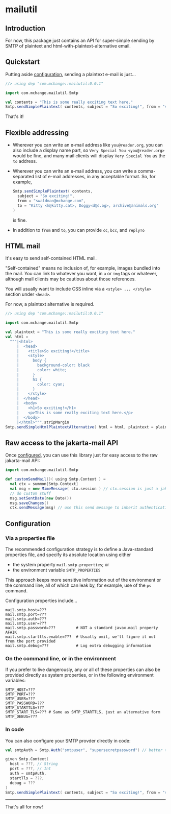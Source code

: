 # mailutil

## Introduction

For now, this package just contains an API for super-simple sending by SMTP of plaintext and 
html-with-plaintext-alternative email.

## Quickstart

Putting aside [configuration](#configuration), sending a plaintext e-mail is just...

```scala
//> using dep "com.mchange::mailutil:0.0.1"

import com.mchange.mailutil.Smtp

val contents = "This is some really exciting text here."
Smtp.sendSimplePlaintext( contents, subject = "So exciting!", from = "swaldman@mchange.com", to = "you@reader.org" )
```

That's it!

## Flexible addressing

* Wherever you can write an e-mail address like `you@reader.org`, you can also include a display name part, so
`Very Special You <you@reader.org>` would be fine, and many mail clients will display `Very Special You` as
the `to` address.

* Wherever you can write an e-mail address, you can write a comma-separated list of e-mail addresses, in
any acceptable format. So, for example,

  ```scala
  Smtp.sendSimplePlaintext( contents, 
    subject = "So exciting!", 
    from = "swaldman@mchange.com", 
    to = "Kitty <k@kitty.cat>, Doggy<d@d.og>, archive@animals.org" 
  )
  ```

  is fine.

* In addition to `from` and `to`, you can provide `cc`, `bcc`, and `replyTo`

## HTML mail

It's easy to send self-contained HTML mail.

"Self-contained" means no inclusion of, for example, images bundled into the mail.
You can link to whatever you want, in `a` or `img` tags or whatever, although mail clients
may be cautious about those references.

You will usually want to include CSS inline via a `<style> ... </style>` section under `<head>`.

For now, a plaintext alternative is required.

```scala
//> using dep "com.mchange::mailutil:0.0.1"

import com.mchange.mailutil.Smtp

val plaintext = "This is some really exciting text here."
val html =
  """|<html>
     |  <head>
     |    <title>So exciting!</title>
     |    <style>
     |      body {
     |        background-color: black
     |        color: white;
     |      }
     |      h1 {
     |        color: cyan;
     |      }
     |    </style>
     |  </head>
     |  <body>
     |    <h1>So exciting!</h1>
     |    <p>This is some really exciting text here.</p>
     |  </body>
     |</html>""".stripMargin
Smtp.sendSimpleHtmlPlaintextAlternative( html = html, plaintext = plaintext, subject = "So exciting!", from = "swaldman@mchange.com", to = "you@reader.org" )
```

## Raw access to the jakarta-mail API

Once [configured](#configuration), you can use this library just for easy access to the raw jakarta-mail API:

```scala
import com.mchange.mailutil.Smtp

def customSendMail()( using Smtp.Context ) =
  val ctx = summon[Smtp.Context]
  val msg = new MimeMessage( ctx.session ) // ctx.session is just a jakarta.mail.Session
  // do custom stuff
  msg.setSentDate(new Date())
  msg.saveChanges()
  ctx.sendMessage(msg) // use this send message to inherit authentication / configuration
```

## Configuration

### Via a properties file

The recommended configuration strategy is to define a Java-standard properties file,
and specify its absolute location using either

* the system property `mail.smtp.properties`; or
* the environment variable `SMTP_PROPERTIES`

This approach keeps more sensitive information out of the environment or the command
line, all of which can leak by, for example, use of the `ps` command.

Configuration properties include...

```plaintext
mail.smtp.host=???
mail.smtp.port=???
mail.smtp.auth=???
mail.smtp.user=???
mail.smtp.password=???         # NOT a standard javax.mail property AFAIK
mail.smtp.starttls.enable=???  # Usually omit, we'll figure it out from the port provided
mail.smtp.debug=???            # Log extra debugging information
```

### On the command line, or in the environment

If you prefer to live dangerously, any or all of these properties can also be provided
directly as system properties, or in the following environment variables:

```plaintext
SMTP_HOST=???
SMTP_PORT=???
SMTP_USER=???
SMTP_PASSWORD=???
SMTP_STARTTLS=???
SMTP_START_TLS=??? # Same as SMTP_STARTTLS, just an alternative form
SMTP_DEBUG=???
```

### In code

You can also configure your SMTP provder directly in code:

```scala
val smtpAuth = Smtp.Auth("smtpuser", "supersecretpassword") // better to fetch the password from somewhere than hardcode it!

given Smtp.Context(
  host = ???, // String
  port = ???, // Int
  auth = smtpAuth,
  startTls = ???,
  debug = ???
)
Smtp.sendSimplePlaintext( contents, subject = "So exciting!", from = "swaldman@mchange.com", to = "you@reader.org" )
```

---

That's all for now!

